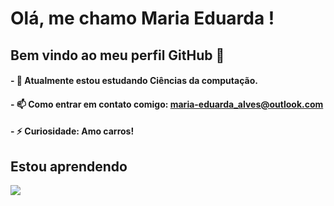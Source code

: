 # Olá, me chamo Maria Eduarda ! 
## Bem vindo ao meu perfil GitHub 👋
#### - 🌱 Atualmente estou estudando Ciências da computação.
#### - 📫 Como entrar em contato comigo: maria-eduarda_alves@outlook.com
#### - ⚡ Curiosidade: Amo carros!
## Estou aprendendo
<img src="https://cdn.jsdelivr.net/gh/devicons/devicon@latest/icons/azuresqldatabase/azuresqldatabase-original.svg" />
